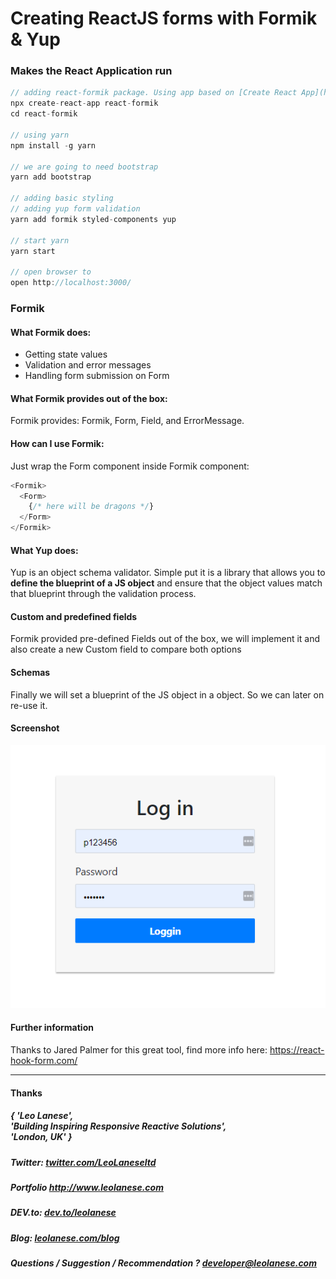 # Creating ReactJS forms with Formik & Yup

### Makes the React Application run
```js
// adding react-formik package. Using app based on [Create React App](https://github.com/facebook/create-react-app)
npx create-react-app react-formik
cd react-formik

// using yarn
npm install -g yarn

// we are going to need bootstrap
yarn add bootstrap

// adding basic styling
// adding yup form validation
yarn add formik styled-components yup

// start yarn
yarn start

// open browser to
open http://localhost:3000/
```

### Formik
#### What Formik does:
- Getting state values
- Validation and error messages
- Handling form submission on Form

#### What Formik provides out of the box:
Formik provides: Formik, Form, Field, and ErrorMessage.

#### How can I use Formik:

Just wrap the Form component inside Formik component:
```js
<Formik>
  <Form>
    {/* here will be dragons */}
  </Form>
</Formik>
```


#### What Yup does:
Yup is an object schema validator. Simple put it is a library that allows you to <b>define the blueprint of a JS object</b> and ensure that the object values match that blueprint through the validation process.

#### Custom and predefined fields
Formik provided pre-defined Fields out of the box, we will implement it and also create a new Custom field to compare both options

#### Schemas
Finally we will set a blueprint of the JS object in a object. So we can later on re-use it.

#### Screenshot

![alt text](./react-formik.PNG)


#### Further information
Thanks to Jared Palmer for this great tool, find more info here: https://react-hook-form.com/

---
<h4> Thanks </h4>
<h5> { 'Leo Lanese',<br>
       'Building Inspiring Responsive Reactive Solutions',<br>
       'London, UK' }<br>
</h5>
<h5>Twitter:
<a href="http://twitter.com/LeoLaneseltd" target="_blank">twitter.com/LeoLaneseltd</a>
</h5>
<h5>Portfolio
<a href="http://www.leolanese.com" target="_blank">http://www.leolanese.com</a>
</h5>
<h5>DEV.to:
<a href="http://www.dev.to/leolanese" target="_blank">dev.to/leolanese</a>
</h5>
<h5>Blog:
<a href="http://www.leolanese.com/blog" target="_blank">leolanese.com/blog</a>
</h5>
<h5>Questions / Suggestion / Recommendation ?
<a href="mail:to">developer@leolanese.com</a>
</h5>
